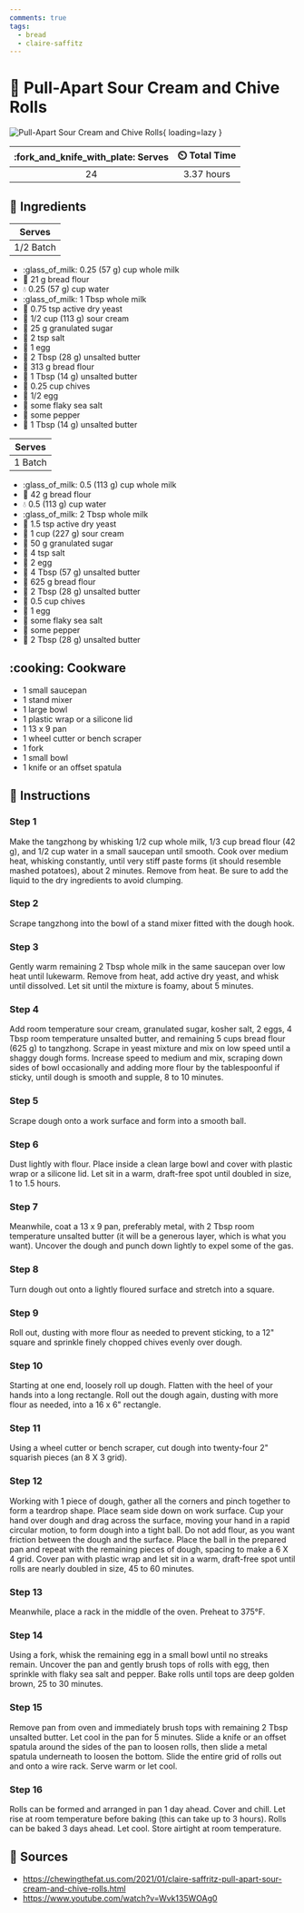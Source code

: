 ```yaml
---
comments: true
tags:
  - bread
  - claire-saffitz
---
```

# :bread: Pull-Apart Sour Cream and Chive Rolls

![Pull-Apart Sour Cream and Chive Rolls][1]{ loading=lazy }

| :fork_and_knife_with_plate: Serves | :timer_clock: Total Time |
|:----------------------------------:|:-----------------------: |
| 24 | 3.37 hours |

## :salt: Ingredients

| Serves    |
|:---------:|
| 1/2 Batch |

- :glass_of_milk: 0.25 (57 g) cup whole milk
- :ear_of_rice: 21 g bread flour
- :droplet: 0.25 (57 g) cup water
- :glass_of_milk: 1 Tbsp whole milk
- :microbe: 0.75 tsp active dry yeast
- :rice: 1/2 cup (113 g) sour cream
- :candy: 25 g granulated sugar
- :salt: 2 tsp salt
- :egg: 1 egg
- :butter: 2 Tbsp (28 g) unsalted butter
- :ear_of_rice: 313 g bread flour
- :butter: 1 Tbsp (14 g) unsalted butter
- :herb: 0.25 cup chives
- :egg: 1/2 egg
- :salt: some flaky sea salt
- :salt: some pepper
- :butter: 1 Tbsp (14 g) unsalted butter

| Serves  |
|:-------:|
| 1 Batch |

- :glass_of_milk: 0.5 (113 g) cup whole milk
- :ear_of_rice: 42 g bread flour
- :droplet: 0.5 (113 g) cup water
- :glass_of_milk: 2 Tbsp whole milk
- :microbe: 1.5 tsp active dry yeast
- :rice: 1 cup (227 g) sour cream
- :candy: 50 g granulated sugar
- :salt: 4 tsp salt
- :egg: 2 egg
- :butter: 4 Tbsp (57 g) unsalted butter
- :ear_of_rice: 625 g bread flour
- :butter: 2 Tbsp (28 g) unsalted butter
- :herb: 0.5 cup chives
- :egg: 1 egg
- :salt: some flaky sea salt
- :salt: some pepper
- :butter: 2 Tbsp (28 g) unsalted butter

## :cooking: Cookware

- 1 small saucepan
- 1 stand mixer
- 1 large bowl
- 1 plastic wrap or a silicone lid
- 1 13 x 9 pan
- 1 wheel cutter or bench scraper
- 1 fork
- 1 small bowl
- 1 knife or an offset spatula

## :pencil: Instructions

### Step 1

Make the tangzhong by whisking 1/2 cup whole milk, 1/3 cup bread flour (42 g), and 1/2 cup water in a small saucepan
until smooth. Cook over medium heat, whisking constantly, until very stiff paste forms (it should resemble mashed
potatoes), about 2 minutes. Remove from heat. Be sure to add the liquid to the dry ingredients to avoid clumping.

### Step 2

Scrape tangzhong into the bowl of a stand mixer fitted with the dough hook.

### Step 3

Gently warm remaining 2 Tbsp whole milk in the same saucepan over low heat until lukewarm. Remove from heat, add active
dry yeast, and whisk until dissolved. Let sit until the mixture is foamy, about 5 minutes.

### Step 4

Add room temperature sour cream, granulated sugar, kosher salt, 2 eggs, 4 Tbsp room temperature unsalted butter, and
remaining 5 cups bread flour (625 g) to tangzhong. Scrape in yeast mixture and mix on low speed until a shaggy dough
forms. Increase speed to medium and mix, scraping down sides of bowl occasionally and adding more flour by the
tablespoonful if sticky, until dough is smooth and supple, 8 to 10 minutes.

### Step 5

Scrape dough onto a work surface and form into a smooth ball.

### Step 6

Dust lightly with flour. Place inside a clean large bowl and cover with plastic wrap or a silicone lid. Let sit in a
warm, draft-free spot until doubled in size, 1 to 1.5 hours.

### Step 7

Meanwhile, coat a 13 x 9 pan, preferably metal, with 2 Tbsp room temperature unsalted butter (it will be a generous
layer, which is what you want). Uncover the dough and punch down lightly to expel some of the gas.

### Step 8

Turn dough out onto a lightly floured surface and stretch into a square.

### Step 9

Roll out, dusting with more flour as needed to prevent sticking, to a 12" square and sprinkle finely chopped chives
evenly over dough.

### Step 10

Starting at one end, loosely roll up dough. Flatten with the heel of your hands into a long rectangle. Roll out the
dough again, dusting with more flour as needed, into a 16 x 6" rectangle.

### Step 11

Using a wheel cutter or bench scraper, cut dough into twenty-four 2" squarish pieces (an 8 X 3 grid).

### Step 12

Working with 1 piece of dough, gather all the corners and pinch together to form a teardrop shape. Place seam side down
on work surface. Cup your hand over dough and drag across the surface, moving your hand in a rapid circular motion, to
form dough into a tight ball. Do not add flour, as you want friction between the dough and the surface. Place the ball
in the prepared pan and repeat with the remaining pieces of dough, spacing to make a 6 X 4 grid. Cover pan with plastic
wrap and let sit in a warm, draft-free spot until rolls are nearly doubled in size, 45 to 60 minutes.

### Step 13

Meanwhile, place a rack in the middle of the oven. Preheat to 375°F.

### Step 14

Using a fork, whisk the remaining egg in a small bowl until no streaks remain. Uncover the pan and gently brush tops of
rolls with egg, then sprinkle with flaky sea salt and pepper. Bake rolls until tops are deep golden brown, 25 to 30
minutes.

### Step 15

Remove pan from oven and immediately brush tops with remaining 2 Tbsp unsalted butter. Let cool in the pan for 5
minutes. Slide a knife or an offset spatula around the sides of the pan to loosen rolls, then slide a metal spatula
underneath to loosen the bottom. Slide the entire grid of rolls out and onto a wire rack. Serve warm or let cool.

### Step 16

Rolls can be formed and arranged in pan 1 day ahead. Cover and chill. Let rise at room temperature before baking (this
can take up to 3 hours). Rolls can be baked 3 days ahead. Let cool. Store airtight at room temperature.

## :link: Sources

- <https://chewingthefat.us.com/2021/01/claire-saffritz-pull-apart-sour-cream-and-chive-rolls.html>
- <https://www.youtube.com/watch?v=Wvk135WOAg0>

[1]: <../assets/images/pull-apart-sour-cream-and-chive-rolls.jpg>
